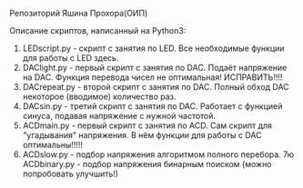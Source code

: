 Репозиторий Яшина Прохора(ОИП)

Описание скриптов, написанный на Python3:
  1. LEDscript.py - скрипт с занятия по LED. Все необходимые функции для работы с LED здесь.
  2. DAClight.py - первый скрипт с занятия по DAC. Подаёт напряжение на DAC. Функция перевода чисел не оптимальная! ИСПРАВИТЬ!!!!
  3. DACrepeat.py - второй скрипт с занятия по DAC. Полный обход DAC некоторое (вводимое) количество раз.
  4. DACsin.py - третий скрипт с занятия по DAC. Работает с функцией синуса, подавая напряжение с нужной частотой.
  5. ACDmain.py - первый скрипт с занятия по ACD. Сам скрипт для "угадывания" напряжения. В нём функции для работы с DAC оптимальны!!!!!
  6. ACDslow.py - подбор напряжения алгоритмом полного перебора.
  7ю ACDbinary.py - подбор напряжения бинарным поиском (можно попробовать улучшить!)
